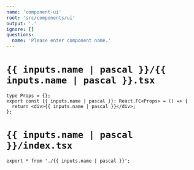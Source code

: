 ```yaml
---
name: 'component-ui'
root: 'src/components/ui'
output: '.'
ignore: []
questions:
  name: 'Please enter component name.'
---
```


# `{{ inputs.name | pascal }}/{{ inputs.name | pascal }}.tsx`

```tsx
type Props = {};
export const {{ inputs.name | pascal }}: React.FC<Props> = () => {
  return <div>{{ inputs.name | pascal }}</div>;
};
```

# `{{ inputs.name | pascal }}/index.tsx`

```tsx
export * from './{{ inputs.name | pascal }}';
```